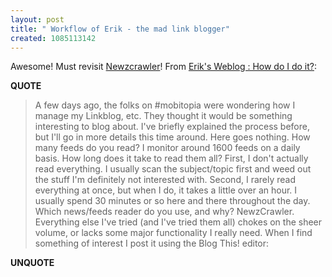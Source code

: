 ```yaml
---
layout: post
title: " Workflow of Erik - the mad link blogger"
created: 1085113142
---
```

<p>Awesome! Must revisit <a href="http://www.newzcrawler.com/">Newzcrawler</a>! From <a href="http://www.thauvin.net/blog/news.jsp?date=2004-05-19">Erik's Weblog : How do I do it?</a>:</p><p><strong>QUOTE</strong></p><blockquote>A few days ago, the folks on #mobitopia were wondering how I manage my Linkblog, etc. They thought it would be something interesting to blog about. I've briefly explained the process before, but I'll go in more details this time around. Here goes nothing. How many feeds do you read? I monitor around 1600 feeds on a daily basis. How long does it take to read them all? First, I don't actually read everything. I usually scan the subject/topic first and weed out the stuff I'm definitely not interested with. Second, I rarely read everything at once, but when I do, it takes a little over an hour. I usually spend 30 minutes or so here and there throughout the day. Which news/feeds reader do you use, and why? NewzCrawler. Everything else I've tried (and I've tried them all) chokes on the sheer volume, or lacks some major functionality I really need. When I find something of interest I post it using the Blog This! editor:</blockquote><p><strong>UNQUOTE</strong></p>
